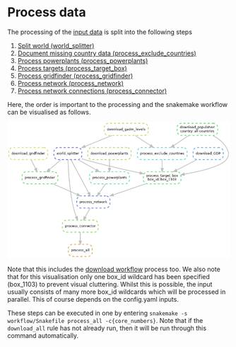 # Process data

The processing of the [input data](../download.md) is split into the following steps
1. [Split world (world_splitter)](worldsplit.md)
2. [Document missing country data (process_exclude_countries)](excludecountries.md)
3. [Process powerplants (process_powerplants)](powerplants.md)
4. [Process targets (process_target_box)](targets.md)
5. [Process gridfinder (process_gridfinder)](gridfinder.md)
6. [Process network (process_network)](network.md)
7. [Process network connections (process_connector)](connector.md)

Here, the order is important to the processing and the snakemake workflow can be visualised as follows.

![`process_all` rule workflow with one box_id example](../img/dag_process_all.png)

Note that this includes the [download workflow](../download.md) process too. We also note that for this
visualisation only one box_id wildcard has been specified (box_1103) to prevent visual cluttering. Whilst this is
possible, the input usually consists of many more box_id wildcards which will be processed in parallel. This of course
depends on the config.yaml inputs.

These steps can be executed in one by entering `snakemake -s workflow/Snakefile process_all -c{core_numbers}`. Note
that if the `download_all` rule has not already run, then it will be run through this command automatically.

